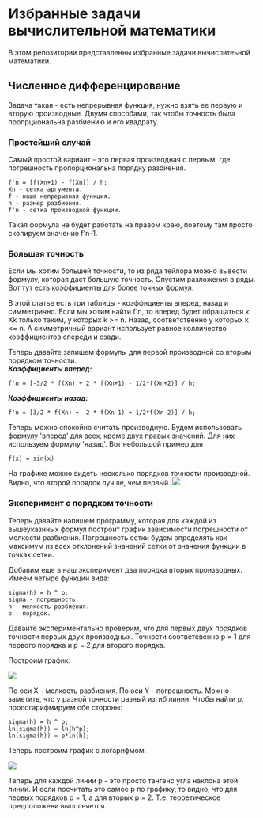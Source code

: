 # Избранные задачи вычислительной математики
В этом репозитории представленны избранные задачи вычислитеьной математики.

## Численное дифференцирование
Задача такая - есть непрерывная функция, нужно взять ее первую и вторую производные. Двумя способами, так чтобы точность была пропрциональна разбиению и его квадрату.

### Простейший случай
Самый простой вариант - это первая производная с первым, где погрешность пропорциональна порядку разбиения.
```
f'n = [f(Xn+1) - f(Xn)] / h;
Xn - сетка аргумента.
f - наша непрерывная функция.
h - размер разбиения.
f'n - сетка производной функции.
```
Такая формула не будет работать на правом краю, поэтому там просто скопируем значение f'n-1.

### Большая точность
Если мы хотим большей точности, то из ряда тейлора можно вывести формулу, которая даст большую точность.
Опустим разложения в ряды. Вот [тут](https://ru.m.wikipedia.org/wiki/%D0%9A%D0%BE%D1%8D%D1%84%D1%84%D0%B8%D1%86%D0%B8%D0%B5%D0%BD%D1%82%D1%8B_%D1%84%D0%BE%D1%80%D0%BC%D1%83%D0%BB_%D1%87%D0%B8%D1%81%D0%BB%D0%B5%D0%BD%D0%BD%D0%BE%D0%B3%D0%BE_%D0%B4%D0%B8%D1%84%D1%84%D0%B5%D1%80%D0%B5%D0%BD%D1%86%D0%B8%D1%80%D0%BE%D0%B2%D0%B0%D0%BD%D0%B8%D1%8F) есть коэффициенты для более точных формул.

В этой статье есть три таблицы - коэффициенты вперед, назад и симметрично.
Если мы хотим найти f'n, то вперед будет обращаться к Xk только таким, у которых k >= n. Назад, соответственно у которых k <= n. А симметричный вариант использует равное колличество коэффициентов спереди и сзади.

Теперь давайте запишем формулы для первой производной со вторым порядком точности.   
***Коэффициенты вперед:***
```
f'n = [-3/2 * f(Xn) + 2 * f(Xn+1) - 1/2*f(Xn+2)] / h;
```
***Коэффициенты назад:***
```
f'n = [3/2 * f(Xn) + -2 * f(Xn-1) + 1/2*f(Xn-2)] / h;
```
Теперь можно спокойно считать производную.
Будем использовать формулу 'вперед' для всех, кроме двух правых значений. Для них используем формулу 'назад'.
Вот небольшой пример для
```
f(x) = sin(x)
```
На графике можно видеть несколько порядков точности производной. Видно, что второй порядок лучше, чем первый.
![](https://github.com/timattt/Project-computational-math/blob/master/Images/DiffExample.png)

### Эксперимент с порядком точности
Теперь давайте напишем программу, которая для каждой из вышеуказнных формул построит график зависимости погрешности от мелкости разбиения.
Погрешность сетки будем определять как максимум из всех отклонений значений сетки от значения функции в точках сетки.

Добавим еще в наш эксперимент два порядка вторых производных.   
Имеем четыре функции вида:
```
sigma(h) = h ^ p;
sigma - погрешность.
h - мелкость разбиения.
p - порядок.
```
Давайте экспериментально проверим, что для первых двух порядков точности первых двух производных. Точности соответсвенно p = 1 для первого порядка и p = 2 для второго порядка.   

Построим график:

![](https://github.com/timattt/Project-computational-math/blob/master/Images/GraphDiffRaw.png)

По оси X - мелкость разбиения. По оси Y - погрешность.
Можно заметить, что у разной точности разный изгиб линии.
Чтобы найти p, прологарифмируем обе стороны:
```
sigma(h) = h ^ p;
ln(sigma(h)) = ln(h^p);
ln(sigma(h)) = p*ln(h);
```
Теперь построим график с логарифмом:

![](https://github.com/timattt/Project-computational-math/blob/master/Images/GraphDiff.png)

Теперь для каждой линии p - это просто тангенс угла наклона этой линии.
И если посчитать это самое p по графику, то видно, что для первых порядков p = 1, а для вторых p = 2. Т.е. теоретическое предположени выполняется.

